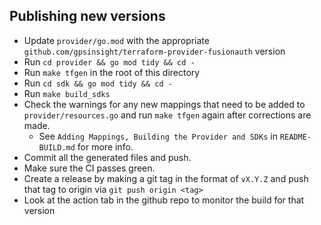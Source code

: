 ## Publishing new versions

- Update `provider/go.mod` with the appropriate `github.com/gpsinsight/terraform-provider-fusionauth` version
- Run `cd provider && go mod tidy && cd -`
- Run `make tfgen` in the root of this directory
- Run `cd sdk && go mod tidy && cd -`
- Run `make build_sdks`
- Check the warnings for any new mappings that need to be added to `provider/resources.go` and run `make tfgen` again after
  corrections are made.
  * See `Adding Mappings, Building the Provider and SDKs` in `README-BUILD.md` for more info.
- Commit all the generated files and push.
- Make sure the CI passes green.
- Create a release by making a git tag in the format of `vX.Y.Z` and push that tag to origin via `git push origin <tag>`
- Look at the action tab in the github repo to monitor the build for that version
